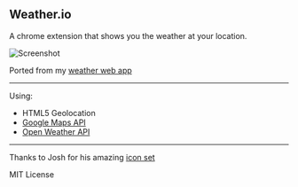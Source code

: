 ## Weather.io

A chrome extension that shows you the weather at your location.

![Screenshot](Weather.io/screenshot.png?raw=true "Screenshot")

Ported from my [weather web app](https://github.com/AbhiPrasad/Weather-App)

--- 

Using:

* HTML5 Geolocation
* [Google Maps API](https://developers.google.com/maps/documentation/geocoding/start?csw=1#ReverseGeocoding)
* [Open Weather API](http://openweathermap.org/)

---

Thanks to Josh for his amazing [icon set](https://codepen.io/joshbader/pen/EjXgqr)

MIT License
